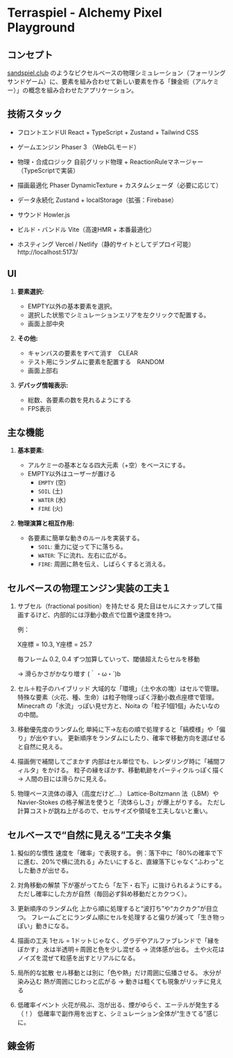 # Terraspiel - Alchemy Pixel Playground

## コンセプト

[sandspiel.club](https://sandspiel.club/) のようなピクセルベースの物理シミュレーション（フォーリングサンドゲーム）に、要素を組み合わせて新しい要素を作る「錬金術（アルケミー）」の概念を組み合わせたアプリケーション。

## 技術スタック

- フロントエンドUI
React + TypeScript + Zustand + Tailwind CSS

- ゲームエンジン
Phaser 3
（WebGLモード）

- 物理・合成ロジック
自前グリッド物理 + ReactionRuleマネージャー（TypeScriptで実装）

- 描画最適化
Phaser DynamicTexture + カスタムシェーダ（必要に応じて）

- データ永続化
Zustand + localStorage（拡張：Firebase）

- サウンド
Howler.js

- ビルド・バンドル
Vite（高速HMR + 本番最適化）

- ホスティング
Vercel / Netlify（静的サイトとしてデプロイ可能）
http://localhost:5173/

## UI

1.  **要素選択:**
    - EMPTY以外の基本要素を選択。
    - 選択した状態でシミュレーションエリアを左クリックで配置する。
    - 画面上部中央

2.  **その他:**
    - キャンバスの要素をすべて消す　CLEAR
    - テスト用にランダムに要素を配置する　RANDOM
    - 画面上部右

3.  **デバッグ情報表示:**
    - 総数、各要素の数を見れるようにする
    - FPS表示

## 主な機能

1.  **基本要素:**
    - アルケミーの基本となる四大元素（+空）をベースにする。
    - EMPTY以外はユーザーが置ける
        -   `EMPTY` (空)
        -   `SOIL` (土)
        -   `WATER` (水)
        -   `FIRE` (火)

2.  **物理演算と相互作用:**
    -   各要素に簡単な動きのルールを実装する。
        -   `SOIL`: 重力に従って下に落ちる。
        -   `WATER`: 下に流れ、左右に広がる。
        -   `FIRE`: 周囲に熱を伝え、しばらくすると消える。

## セルベースの物理エンジン実装の工夫１
1. サブセル（fractional position）を持たせる
    見た目はセルにスナップして描画するけど、内部的には浮動小数点で位置や速度を持つ。

    例：

    X座標 = 10.3, Y座標 = 25.7

    毎フレーム 0.2, 0.4 ずつ加算していって、閾値超えたらセルを移動

    → 滑らかさがかなり増す (｀・ω・´)b

2. セル＋粒子のハイブリッド
    大域的な「環境」（土や水の塊）はセルで管理。
    特殊な要素（火花、種、生命）は粒子物理っぽく浮動小数点座標で管理。
    Minecraft の「水流」っぽい見せ方と、Noita の「粒子1個1個」みたいなのの中間。

3. 移動優先度のランダム化
    単純に下→左右の順で処理すると「縞模様」や「偏り」が出やすい。
    更新順序をランダムにしたり、確率で移動方向を選ばせると自然に見える。

4. 描画側で補間してごまかす
    内部はセル単位でも、レンダリング時に「補間フィルタ」をかける。
    粒子の縁をぼかす、移動軌跡をパーティクルっぽく描く → 人間の目には滑らかに見える。

5. 物理ベース流体の導入（高度だけど…）
    Lattice-Boltzmann 法（LBM）や Navier-Stokes の格子解法を使うと「流体らしさ」が爆上がりする。
    ただし計算コストが跳ね上がるので、セルサイズや領域を工夫しないと重い。

## セルベースで“自然に見える”工夫ネタ集
1. 擬似的な慣性
    速度を「確率」で表現する。
    例：落下中に「80%の確率で下に進む、20%で横に流れる」みたいにすると、直線落下じゃなく“ふわっ”とした動きが出せる。

2. 対角移動の解禁
    下が塞がってたら「左下・右下」に抜けられるようにする。
    ただし確率にした方が自然（毎回必ず斜め移動だとカクつく）。

3. 更新順序のランダム化
    上から順に処理すると“波打ち”や“カクカク”が目立つ。
    フレームごとにランダム順にセルを処理すると偏りが減って「生き物っぽい」動きになる。

4. 描画の工夫
    1セル = 1ドットじゃなく、グラデやアルファブレンドで「縁をぼかす」
    水は半透明＋周囲と色を少し混ぜる → 流体感が出る。
    土や火花はノイズを混ぜて粒感を出すとリアルになる。

5. 局所的な拡散
    セル移動とは別に「色や熱」だけ周囲に伝播させる。
    水分が染み込む
    熱が周囲にじわっと広がる
    → 動きは粗くても現象がリッチに見える

6. 低確率イベント
    火花が飛ぶ、泡が出る、煙がゆらぐ、エーテルが発生する（！）
    低確率で副作用を出すと、シミュレーション全体が“生きてる”感じに。

## 錬金術


